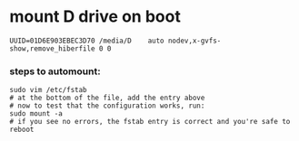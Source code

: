 # mount D drive on boot
```
UUID=01D6E903EBEC3D70 /media/D    auto nodev,x-gvfs-show,remove_hiberfile 0 0
```
### steps to automount:
```shell
sudo vim /etc/fstab
# at the bottom of the file, add the entry above
# now to test that the configuration works, run:
sudo mount -a
# if you see no errors, the fstab entry is correct and you're safe to reboot
```
